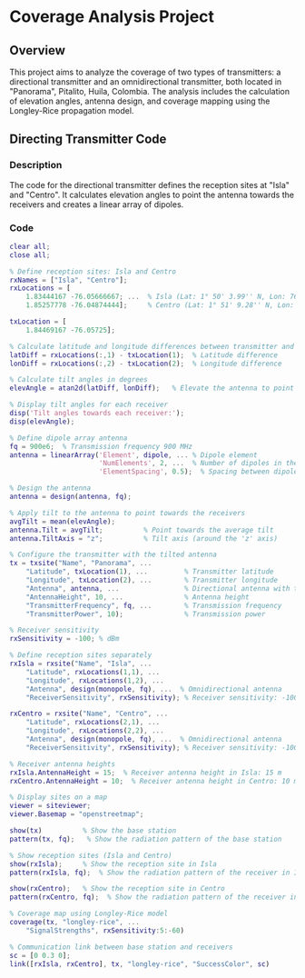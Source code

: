 # Coverage Analysis Project

## Overview
This project aims to analyze the coverage of two types of transmitters: a directional transmitter and an omnidirectional transmitter, both located in "Panorama", Pitalito, Huila, Colombia. The analysis includes the calculation of elevation angles, antenna design, and coverage mapping using the Longley-Rice propagation model.

## Directing Transmitter Code

### Description
The code for the directional transmitter defines the reception sites at "Isla" and "Centro". It calculates elevation angles to point the antenna towards the receivers and creates a linear array of dipoles.

### Code
```matlab
clear all;
close all;

% Define reception sites: Isla and Centro
rxNames = ["Isla", "Centro"];
rxLocations = [
    1.83444167 -76.05666667; ...  % Isla (Lat: 1° 50' 3.99'' N, Lon: 76° 3' 24'' W)
    1.85257778 -76.04874444];     % Centro (Lat: 1° 51' 9.28'' N, Lon: 76° 2' 55.48'' W)

txLocation = [
    1.84469167 -76.05725];

% Calculate latitude and longitude differences between transmitter and receivers
latDiff = rxLocations(:,1) - txLocation(1);  % Latitude difference
lonDiff = rxLocations(:,2) - txLocation(2);  % Longitude difference

% Calculate tilt angles in degrees
elevAngle = atan2d(latDiff, lonDiff);   % Elevate the antenna to point to the receivers

% Display tilt angles for each receiver
disp('Tilt angles towards each receiver:');
disp(elevAngle);

% Define dipole array antenna
fq = 900e6;  % Transmission frequency 900 MHz
antenna = linearArray('Element', dipole, ... % Dipole element
                      'NumElements', 2, ...  % Number of dipoles in the array
                      'ElementSpacing', 0.5);  % Spacing between dipoles

% Design the antenna
antenna = design(antenna, fq);

% Apply tilt to the antenna to point towards the receivers
avgTilt = mean(elevAngle);
antenna.Tilt = avgTilt;          % Point towards the average tilt
antenna.TiltAxis = "z";          % Tilt axis (around the 'z' axis)

% Configure the transmitter with the tilted antenna
tx = txsite("Name", "Panorama", ...
    "Latitude", txLocation(1), ...         % Transmitter latitude
    "Longitude", txLocation(2), ...        % Transmitter longitude
    "Antenna", antenna, ...                % Directional antenna with tilt
    "AntennaHeight", 10, ...               % Antenna height
    "TransmitterFrequency", fq, ...        % Transmission frequency
    "TransmitterPower", 10);               % Transmission power

% Receiver sensitivity
rxSensitivity = -100; % dBm

% Define reception sites separately
rxIsla = rxsite("Name", "Isla", ...
    "Latitude", rxLocations(1,1), ...
    "Longitude", rxLocations(1,2), ...
    "Antenna", design(monopole, fq), ...  % Omnidirectional antenna
    "ReceiverSensitivity", rxSensitivity); % Receiver sensitivity: -100 dBm

rxCentro = rxsite("Name", "Centro", ...
    "Latitude", rxLocations(2,1), ...
    "Longitude", rxLocations(2,2), ...
    "Antenna", design(monopole, fq), ...  % Omnidirectional antenna
    "ReceiverSensitivity", rxSensitivity); % Receiver sensitivity: -100 dBm

% Receiver antenna heights
rxIsla.AntennaHeight = 15;  % Receiver antenna height in Isla: 15 m
rxCentro.AntennaHeight = 10;  % Receiver antenna height in Centro: 10 m

% Display sites on a map
viewer = siteviewer;
viewer.Basemap = "openstreetmap";

show(tx)          % Show the base station
pattern(tx, fq);   % Show the radiation pattern of the base station

% Show reception sites (Isla and Centro)
show(rxIsla);     % Show the reception site in Isla
pattern(rxIsla, fq);  % Show the radiation pattern of the receiver in Isla

show(rxCentro);   % Show the reception site in Centro
pattern(rxCentro, fq);  % Show the radiation pattern of the receiver in Centro

% Coverage map using Longley-Rice model
coverage(tx, "longley-rice", ...
    "SignalStrengths", rxSensitivity:5:-60)

% Communication link between base station and receivers
sc = [0 0.3 0];
link([rxIsla, rxCentro], tx, "longley-rice", "SuccessColor", sc)

